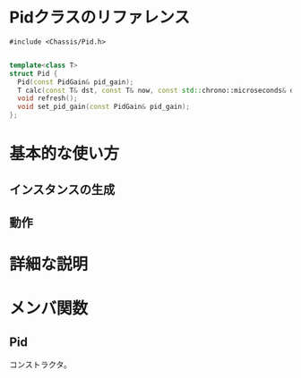 # Pidクラスのリファレンス

`#include <Chassis/Pid.h>`

```C++ Chassis/Pid.h

template<class T>
struct Pid {
  Pid(const PidGain& pid_gain);
  T calc(const T& dst, const T& now, const std::chrono::microseconds& delta_time);
  void refresh();
  void set_pid_gain(const PidGain& pid_gain);
};

```

# 基本的な使い方

## インスタンスの生成

## 動作

# 詳細な説明

# メンバ関数

## Pid
コンストラクタ。
